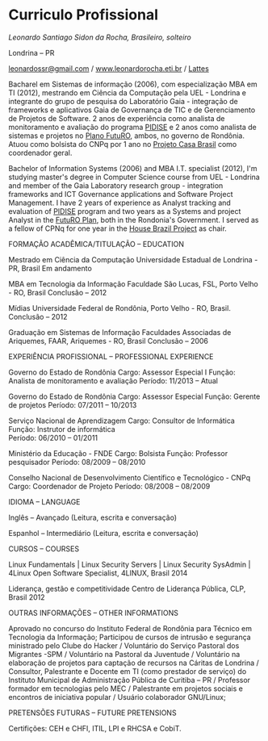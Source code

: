 # Curriculo Profissional

*Leonardo Santiago Sidon da Rocha, Brasileiro, solteiro*

Londrina – PR

leonardossr@gmail.com / www.leonardorocha.eti.br / [Lattes](http://lattes.cnpq.br/6834708558345857)


Bacharel em Sistemas de informação (2006), com especialização MBA em TI (2012), mestrando em Ciência da Computação pela UEL - Londrina e integrante do grupo de pesquisa do Laboratório Gaia - integração de frameworks e aplicativos Gaia de Governança de TIC e de Gerenciamento de Projetos de Software. 2 anos de experiência como analista de monitoramento e avaliação do programa [PIDISE](http://www.bndes.gov.br/SiteBNDES/bndes/bndes_pt/Institucional/Sala_de_Imprensa/Noticias/2012/todas/20120927_rondonia.html) e 2 anos como analista de sistemas e projetos no [Plano FutuRO](http://www.rondonia.ro.gov.br/seas/institucional/plano-futuro/sobre-o-plano-futuro/), ambos, no governo de Rondônia. Atuou como bolsista do CNPq por 1 ano no [Projeto Casa Brasil](https://pt.wikipedia.org/wiki/Projeto_Casa_Brasil) como coordenador geral.

Bachelor of Information Systems (2006) and MBA I.T. specialist (2012), I'm studying master's degree in Computer Science course from UEL - Londrina and member of the Gaia Laboratory research group - integration frameworks and ICT Governance applications and Software Project Management. I have 2 years of experience as Analyst tracking and evaluation of [PIDISE](http://www.bndes.gov.br/SiteBNDES/bndes/bndes_pt/Institucional/Sala_de_Imprensa/Noticias/2012/todas/20120927_rondonia.html) program and two years as a Systems and project Analyst in the [FutuRO Plan](http://www.rondonia.ro.gov.br/seas/institucional/plano-futuro/sobre-o-plano-futuro/), both in the Rondonia's Government. I served as a fellow of CPNq for  one year in the [House Brazil Project](https://pt.wikipedia.org/wiki/Projeto_Casa_Brasil) as chair.

FORMAÇÃO ACADÊMICA/TITULAÇÃO – EDUCATION

Mestrado em Ciência da Computação
Universidade Estadual de Londrina - PR, Brasil
Em andamento

MBA em Tecnologia da Informação
Faculdade São Lucas, FSL, Porto Velho - RO, Brasil
Conclusão – 2012

Mídias
Universidade Federal de Rondônia, Porto Velho - RO, Brasil.
Conclusão –  2012

Graduação em Sistemas de Informação
Faculdades Associadas de Ariquemes, FAAR, Ariquemes - RO, Brasil
Conclusão – 2006

EXPERIÊNCIA PROFISSIONAL – PROFESSIONAL EXPERIENCE

Governo do Estado de Rondônia
Cargo: Assessor Especial I 		Função:  Analista de monitoramento e avaliação
Período: 11/2013 – Atual

Governo do Estado de Rondônia
Cargo: Assessor Especial 		Função:  Gerente de projetos
Período: 07/2011 – 10/2013

Serviço Nacional de Aprendizagem
Cargo: Consultor de Informática	        Função: Instrutor de informática		
Período: 06/2010 – 01/2011

Ministério da Educação - FNDE
Cargo: Bolsista	 		Função:  Professor pesquisador
Período: 08/2009 – 08/2010

Conselho Nacional de Desenvolvimento Científico e Tecnológico - CNPq
Cargo: Coordenador de Projeto
Período: 08/2008 – 08/2009


IDIOMA – LANGUAGE

Inglês – Avançado (Leitura, escrita e conversação)

Espanhol – Intermediário (Leitura, escrita e conversação)


CURSOS  – COURSES

Linux Fundamentals | Linux Security Servers | Linux Security SysAdmin | 4Linux Open Software Specialist, 4LINUX, Brasil
2014

Liderança, gestão e competitividade
Centro de Liderança Pública, CLP, Brasil
2012

OUTRAS INFORMAÇÕES – OTHER INFORMATIONS

Aprovado no concurso do Instituto Federal de Rondônia para Técnico em Tecnologia da Informação;
Participou de cursos de intrusão e segurança ministrado pelo Clube do Hacker /
Voluntário do Serviço Pastoral dos Migrantes -SPM /
Voluntário na Pastoral da Juventude /
Voluntário na elaboração de projetos para captação de recursos na Cáritas de Londrina /
Consultor, Palestrante e Docente em TI (como prestador de serviço) do Instituto Municipal de Administração Pública de Curitiba – PR /
Professor formador em tecnologias pelo MEC /
Palestrante em projetos sociais e encontros de iniciativa popular /
Usuário colaborador GNU/Linux;

PRETENSÕES FUTURAS – FUTURE PRETENSIONS

Certifições: CEH e CHFI, ITIL, LPI e RHCSA e CobiT.
